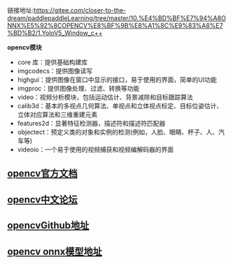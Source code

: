 链接地址:https://gitee.com/closer-to-the-dream/paddlepaddleLearning/tree/master/10.%E4%BD%BF%E7%94%A8ONNX%E5%92%8COPENCV%E8%BF%9B%E8%A1%8C%E9%83%A8%E7%BD%B2/1.YoloV5_Window_c++

 **opencv模块** 

- core 库：提供基础构建库
- imgcodecs：提供图像读写
- highgui：提供图像在窗口中显示的接口，易于使用的界面，简单的UI功能
- imgproc：提供图像处理、过滤、转换等功能
- video：视频分析模块，包括运动估计、背景减除和目标跟踪算法
- calib3d：基本的多视点几何算法、单视点和立体视点标定、目标位姿估计、立体对应算法和三维重建元素
- features2d：显著特征检测器，描述符和描述符匹配器
- objectect：预定义类的对象和实例的检测(例如，人脸、眼睛、杯子、人、汽车等)
- videoio：一个易于使用的视频捕获和视频编解码器的界面
## [opencv官方文档](https://docs.opencv.org/4.x/index.html)
## [opencv中文论坛](http://www.opencv.org.cn/forum/)
## [opencvGithub地址](https://github.com/opencv/)

## [opencv onnx模型地址](https://github.com/opencv/opencv_zoo/tree/master/models/face_recognition_sface)
